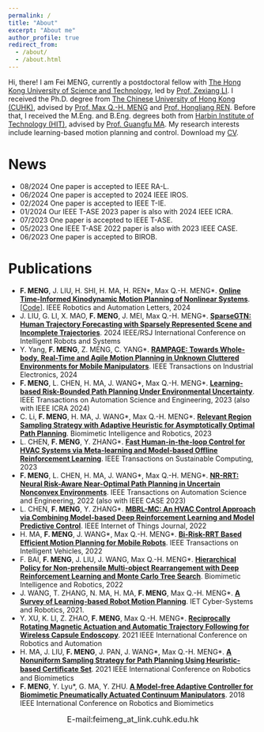 ```yaml
---
permalink: /
title: "About"
excerpt: "About me"
author_profile: true
redirect_from: 
  - /about/
  - /about.html
---
```


Hi, there! I am Fei MENG, currently a postdoctoral fellow with [The Hong Kong University of Science and Technology](https://hkust.edu.hk/), led by [Prof. Zexiang LI](https://ece.hkust.edu.hk/eezxli). I received the Ph.D. degree from [The Chinese University of Hong Kong (CUHK)](https://www.cuhk.edu.hk/english/index.html), advised by [Prof. Max Q.-H. MENG](https://www.ee.cuhk.edu.hk/~qhmeng/) and [Prof. Hongliang REN](https://www.ee.cuhk.edu.hk/en-gb/people/academic-staff/professors/prof-ren-hongliang). Before that, I received the M.Eng. and B.Eng. degrees both from [Harbin Institute of Technology (HIT)](http://en.hit.edu.cn/), advised by [Prof. Guangfu MA](http://homepage.hit.edu.cn/maguangfu). My research interests include learning-based motion planning and control. Download my [CV](../files/cv.pdf).

News
======
- 08/2024 One paper is accepted to IEEE RA-L.
- 06/2024 One paper is accepted to 2024 IEEE IROS.
- 02/2024 One paper is accepted to IEEE T-IE.
- 01/2024 Our IEEE T-ASE 2023 paper is also with 2024 IEEE ICRA.
- 07/2023 One paper is accepted to IEEE T-ASE.
- 05/2023 One IEEE T-ASE 2022 paper is also with 2023 IEEE CASE.
- 06/2023 One paper is accepted to BIROB.
  
Publications
===== 
- **F. MENG**, J. LIU, H. SHI, H. MA, H. REN\*, Max Q.-H. MENG\*. [**Online Time-Informed Kinodynamic Motion Planning of Nonlinear Systems**](https://ieeexplore.ieee.org/document/10682797). [[Code]](https://github.com/feimeng93/OnlineTimeInformedKinoMP). IEEE Robotics and Automation Letters, 2024
- J. LIU, G. LI, X. MAO, **F. MENG**, J. MEI, Max Q.-H. MENG\*. [**SparseGTN: Human Trajectory Forecasting with Sparsely Represented Scene and Incomplete Trajectories**](). 2024 IEEE/RSJ International Conference on Intelligent Robots and Systems
- Y. Yang, **F. MENG**, Z. MENG, C. YANG\*. [**RAMPAGE: Towards Whole-body, Real-Time and Agile Motion Planning in Unknown Cluttered Environments for Mobile Manipulators**](https://ieeexplore.ieee.org/abstract/document/10472786). IEEE Transactions on Industrial Electronics, 2024
- **F. MENG**, L. CHEN, H. MA, J. WANG\*, Max Q.-H. MENG\*. [**Learning-based Risk-Bounded Path Planning Under Environmental Uncertainty**](https://ieeexplore.ieee.org/document/10207032). IEEE Transactions on Automation Science and Engineering, 2023 (also with IEEE ICRA 2024)
- C. Li, **F. MENG**, H. MA, J. WANG\*, Max Q.-H. MENG\*. [**Relevant Region Sampling Strategy with Adaptive Heuristic for Asymptotically Optimal Path Planning**](https://www.sciencedirect.com/science/article/pii/S266737972300027X). Biomimetic Intelligence and Robotics, 2023
- L. CHEN, **F. MENG**, Y. ZHANG\*. [**Fast Human-in-the-loop Control for HVAC Systems via Meta-learning and Model-based Offline Reinforcement Learning**](https://ieeexplore.ieee.org/document/10057050). IEEE Transactions on Sustainable Computing, 2023
- **F. MENG**, L. CHEN, H. MA, J. WANG\*, Max Q.-H. MENG\*. [**NR-RRT: Neural Risk-Aware Near-Optimal Path Planning in Uncertain Nonconvex Environments**](https://ieeexplore.ieee.org/document/9928264). IEEE Transactions on Automation Science and Engineering, 2022 (also with IEEE CASE 2023)
- L. CHEN, **F. MENG**, Y. ZHANG\*. [**MBRL-MC: An HVAC Control Approach via Combining Model-based Deep Reinforcement Learning and Model Predictive Control**](https://ieeexplore.ieee.org/document/9747916/). IEEE Internet of Things Journal, 2022
- H. MA, **F. MENG**, J. WANG\*, Max Q.-H. MENG\*. [**Bi-Risk-RRT Based Efficient Motion Planning for Mobile Robots**](https://ieeexplore.ieee.org/document/9718167). IEEE Transactions on Intelligent Vehicles, 2022
- F. BAI, **F. MENG**, J. LIU, J. WANG, Max Q.-H. MENG\*. [**Hierarchical Policy for Non-prehensile Multi-object Rearrangement with Deep Reinforcement Learning and Monte Carlo Tree Search**](https://arxiv.org/abs/2109.08973). Biomimetic Intelligence and Robotics, 2022
- J. WANG, T. ZHANG, N. MA, H. MA, **F. MENG**, Max Q.-H. MENG\*. [**A Survey of Learning-based Robot Motion Planning**](https://ietresearch.onlinelibrary.wiley.com/doi/full/10.1049/csy2.12020). IET Cyber-Systems and Robotics, 2021.
- Y. XU, K. LI, Z. ZHAO, **F. MENG**, Max Q.-H. MENG\*. [**Reciprocally Rotating Magnetic Actuation and Automatic Trajectory Following for Wireless Capsule Endoscopy**](https://ieeexplore.ieee.org/document/9561833). 2021 IEEE International Conference on Robotics and Automation
- H. MA, J. LIU, **F. MENG**, J. PAN, J. WANG*, Max Q.-H. MENG\*. [**A Nonuniform Sampling Strategy for Path Planning Using Heuristic-based Certiﬁcate Set**](https://ieeexplore.ieee.org/document/9739494/). 2021 IEEE International Conference on Robotics and Biomimetics
- **F. MENG**, Y. Lyu\*, G. MA, Y. ZHU. [**A Model-free Adaptive Controller for Biomimetic Pneumatically Actuated Continuum Manipulators**](https://ieeexplore.ieee.org/document/8665233). 2018 IEEE International Conference on Robotics and Biomimetics

<script type="text/javascript" src="//rf.revolvermaps.com/0/0/5.js?i=5d4rkzrp854&amp;m=0&amp;c=ff0000&amp;cr1=ffffff" async="async"></script>
<font size=3><p align="center">E-mail:feimeng_at_link.cuhk.edu.hk</p></font>
